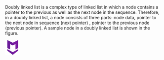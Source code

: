 Doubly linked list is a complex type of linked list in which a node contains a pointer to the previous as well as the next node in the 
sequence. Therefore, in a doubly linked list, a node consists of three parts: node data, pointer to the next node in sequence (next pointer) , 
pointer to the previous node (previous pointer). A sample node in a doubly linked list is shown in the figure.

![alt text][logo]

[logo]: https://github.com/adam-p/markdown-here/raw/master/src/common/images/icon48.png "Logo Title Text 2"
